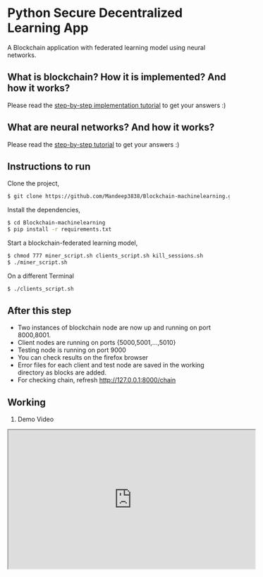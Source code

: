 # Python Secure Decentralized Learning App

A Blockchain application with federated learning model using neural networks.

## What is blockchain? How it is implemented? And how it works?

Please read the [step-by-step implementation tutorial](https://www.ibm.com/developerworks/cloud/library/cl-develop-blockchain-app-in-python/index.html) to get your answers :)

## What are neural networks? And how it works?

Please read the [step-by-step tutorial](https://www.tutorialspoint.com/artificial_neural_network/index.htm) to get your answers :)


## Instructions to run

Clone the project,

```sh
$ git clone https://github.com/Mandeep3838/Blockchain-machinelearning.git
```

Install the dependencies,

```sh
$ cd Blockchain-machinelearning
$ pip install -r requirements.txt
```

Start a blockchain-federated learning model,

```sh
$ chmod 777 miner_script.sh clients_script.sh kill_sessions.sh
$ ./miner_script.sh
```
On a different Terminal
```sh
$ ./clients_script.sh
```
## After this step

* Two instances of blockchain node are now up and running on port 8000,8001.
* Client nodes are running on ports {5000,5001,...,5010}
* Testing node is running on port 9000
* You can check results on the firefox browser
* Error files for each client and test node are saved in the working directory as blocks are added.
* For checking chain, refresh http://127.0.0.1:8000/chain


## Working

1. Demo Video

<iframe width="560" height="315" src="https://youtu.be/rPZXPJU3_Cg">
<!-- ![blockchain-machinelearning.mp4](https://youtu.be/rPZXPJU3_Cg) -->

2. Miner Node

![image.png](https://github.com/satwikkansal/python_blockchain_app/raw/master/screenshots/2.png)

3. Client Node

![image.png](https://github.com/satwikkansal/python_blockchain_app/raw/master/screenshots/3.png)

## Different Scenarios 

* Default app takes two client nodes as malicious, you can increase the maliciousness by changing **z** variable in the clients_script.sh
* Increasing Network (Requires Higher Computational power)
  * You can increase the miner and client nodes by increasing the limit of for loops in miner_script.sh, clients_script.sh
  * In Miner Script
    * Replace 8001 by 80xx
  * In Client Script
    * More curl lines to set up a network.
    * Add new peer in the peers array.
    * Replace 5010 by 50yy, 8001 by 80xx
    * Modify start and end variable, as the share of data available to each client from 1100 rows.
  * Run the bash script

## Documentation of Code

Present in the [docs]() directory

